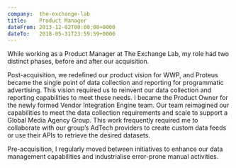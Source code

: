 ```yaml
---
company:  the-exchange-lab
title:    Product Manager
dateFrom: 2013-12-02T00:00:00+0000
dateTo:   2018-05-31T23:59:59+0000
---
```

While working as a Product Manager at The Exchange Lab, my role had two distinct phases, before and after our acquisition.

Post-acquisition, we redefined our product vision for WWP, and Proteus became the single point of data collection and reporting for programmatic advertising. This vision required us to reinvent our data collection and reporting capabilities to meet these needs. I became the Product Owner for the newly formed Vendor Integration Engine team. Our team reimagined our capabilities to meet the data collection requirements and scale to support a Global Media Agency Group. This work frequently required me to collaborate with our group’s AdTech providers to create custom data feeds or use their APIs to retrieve the desired datasets.

Pre-acquisition, I regularly moved between initiatives to enhance our data management capabilities and industrialise error-prone manual activities.
